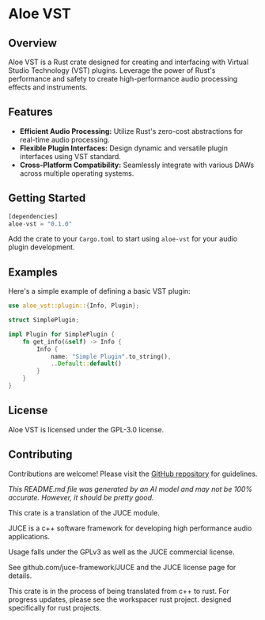 # Aloe VST

## Overview

Aloe VST is a Rust crate designed for creating and interfacing with Virtual Studio Technology (VST) plugins. Leverage the power of Rust's performance and safety to create high-performance audio processing effects and instruments.

## Features
- **Efficient Audio Processing:** Utilize Rust's zero-cost abstractions for real-time audio processing.
- **Flexible Plugin Interfaces:** Design dynamic and versatile plugin interfaces using VST standard.
- **Cross-Platform Compatibility:** Seamlessly integrate with various DAWs across multiple operating systems.

## Getting Started

```rust
[dependencies]
aloe-vst = "0.1.0"
```

Add the crate to your `Cargo.toml` to start using `aloe-vst` for your audio plugin development.

## Examples

Here's a simple example of defining a basic VST plugin:

```rust
use aloe_vst::plugin::{Info, Plugin};

struct SimplePlugin;

impl Plugin for SimplePlugin {
    fn get_info(&self) -> Info {
        Info { 
            name: "Simple Plugin".to_string(),
            ..Default::default()
        }
    }
}
```

## License
Aloe VST is licensed under the GPL-3.0 license.

## Contributing
Contributions are welcome! Please visit the [GitHub repository](https://github.com/klebs6/aloe-rs) for guidelines.

*This README.md file was generated by an AI model and may not be 100% accurate. However, it should be pretty good.*

This crate is a translation of the JUCE module.

JUCE is a c++ software framework for developing high performance audio applications.

Usage falls under the GPLv3 as well as the JUCE commercial license.

See github.com/juce-framework/JUCE and the JUCE license page for details.

This crate is in the process of being translated from c++ to rust. For progress updates, please see the workspacer rust project. designed specifically for rust projects.
